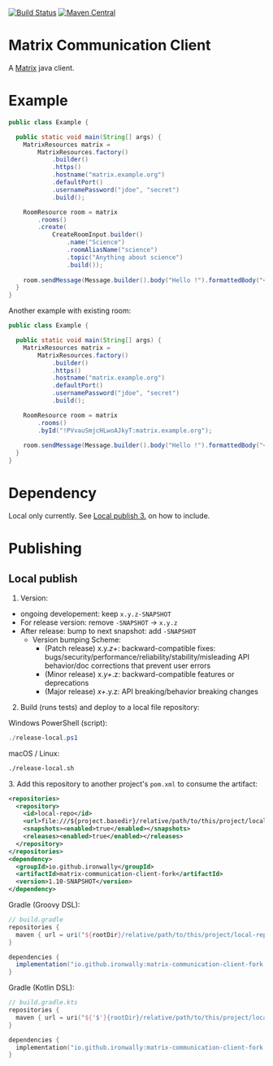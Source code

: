 [![Build Status](https://github.com/Cosium/matrix-communication-client/actions/workflows/ci.yml/badge.svg)](https://github.com/Cosium/matrix-communication-client/actions/workflows/ci.yml)
[![Maven Central](https://img.shields.io/maven-central/v/com.cosium.matrix_communication_client/matrix-communication-client.svg)](https://search.maven.org/#search%7Cgav%7C1%7Cg%3A%22com.cosium.matrix_communication_client%22%20AND%20a%3A%22matrix-communication-client%22)


# Matrix Communication Client

A [Matrix](https://matrix.org/) java client.

# Example

```java
public class Example {

  public static void main(String[] args) {
    MatrixResources matrix =
        MatrixResources.factory()
            .builder()
            .https()
            .hostname("matrix.example.org")
            .defaultPort()
            .usernamePassword("jdoe", "secret")
            .build();

    RoomResource room = matrix
        .rooms()
        .create(
            CreateRoomInput.builder()
                .name("Science")
                .roomAliasName("science")
                .topic("Anything about science")
                .build());
	
    room.sendMessage(Message.builder().body("Hello !").formattedBody("<b>Hello !</b>").build());
  }
}
```

Another example with existing room:

```java
public class Example {

  public static void main(String[] args) {
    MatrixResources matrix =
        MatrixResources.factory()
            .builder()
            .https()
            .hostname("matrix.example.org")
            .defaultPort()
            .usernamePassword("jdoe", "secret")
            .build();

    RoomResource room = matrix
        .rooms()
        .byId("!PVvauSmjcHLwoAJkyT:matrix.example.org");
	
    room.sendMessage(Message.builder().body("Hello !").formattedBody("<b>Hello !</b>").build());
  }
}
```

# Dependency

Local only currently. 
See [Local publish 3.](#local-publish-3) on how to include.

# Publishing
## Local publish
1. Version:
- ongoing developement: keep `x.y.z-SNAPSHOT`
- For release version: remove `-SNAPSHOT` -> `x.y.z`
- After release: bump to next snapshot: add `-SNAPSHOT` 
  - Version bumping Scheme:
    - (Patch release) x.y.*z+*: backward-compatible fixes: bugs/security/performance/reliability/stability/misleading API behavior/doc corrections that prevent user errors
    - (Minor release) x.*y+*.z: backward-compatible features or deprecations
    - (Major release) *x+*.y.z: API breaking/behavior breaking changes

2. Build (runs tests) and deploy to a local file repository:

  Windows PowerShell (script):
  ```powershell
  ./release-local.ps1
  ```
  macOS / Linux:
  ```bash
  ./release-local.sh
  ```

<a id="local-publish-3"></a>
3. Add this repository to another project's `pom.xml` to consume the artifact:
   ```xml
   <repositories>
     <repository>
       <id>local-repo</id>
       <url>file:///${project.basedir}/relative/path/to/this/project/local-repo</url>
       <snapshots><enabled>true</enabled></snapshots>
       <releases><enabled>true</enabled></releases>
     </repository>
   </repositories>
   <dependency>
     <groupId>io.github.ironwally</groupId>
     <artifactId>matrix-communication-client-fork</artifactId>
     <version>1.10-SNAPSHOT</version>
   </dependency>
   ```

   Gradle (Groovy DSL):

   ```groovy
   // build.gradle
   repositories {
     maven { url = uri("${rootDir}/relative/path/to/this/project/local-repo") }
   }

   dependencies {
     implementation("io.github.ironwally:matrix-communication-client-fork:1.10-SNAPSHOT")
   }
   ```

   Gradle (Kotlin DSL):

   ```kotlin
   // build.gradle.kts
   repositories {
     maven { url = uri("${'$'}{rootDir}/relative/path/to/this/project/local-repo") }
   }

   dependencies {
     implementation("io.github.ironwally:matrix-communication-client-fork:1.10-SNAPSHOT")
   }
   ```



